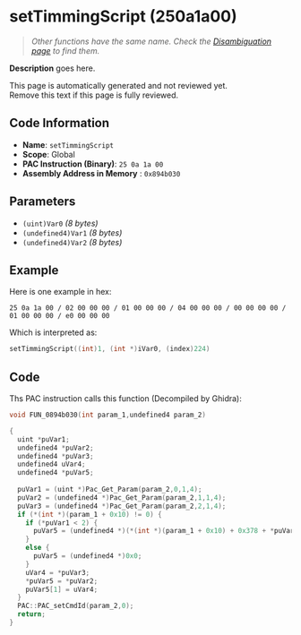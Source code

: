 # setTimmingScript (250a1a00)

> *Other functions have the same name. Check the [Disambiguation page](./setTimmingScript.md) to find them.*

**Description** goes here.

This page is automatically generated and not reviewed yet.<br>Remove this text if this page is fully reviewed.

## Code Information

- **Name**: `setTimmingScript`
- **Scope**: Global
- **PAC Instruction (Binary)**: `25 0a 1a 00`
- **Assembly Address in Memory** : `0x894b030`

## Parameters

- `(uint)Var0` *(8 bytes)*
- `(undefined4)Var1` *(8 bytes)*
- `(undefined4)Var2` *(8 bytes)*

## Example

Here is one example in hex:

```25 0a 1a 00 / 02 00 00 00 / 01 00 00 00 / 04 00 00 00 / 00 00 00 00 / 01 00 00 00 / e0 00 00 00```

Which is interpreted as:

```c
setTimmingScript((int)1, (int *)iVar0, (index)224)
```

## Code

Ths PAC instruction calls this function (Decompiled by Ghidra):

```c
void FUN_0894b030(int param_1,undefined4 param_2)

{
  uint *puVar1;
  undefined4 *puVar2;
  undefined4 *puVar3;
  undefined4 uVar4;
  undefined4 *puVar5;
  
  puVar1 = (uint *)Pac_Get_Param(param_2,0,1,4);
  puVar2 = (undefined4 *)Pac_Get_Param(param_2,1,1,4);
  puVar3 = (undefined4 *)Pac_Get_Param(param_2,2,1,4);
  if (*(int *)(param_1 + 0x10) != 0) {
    if (*puVar1 < 2) {
      puVar5 = (undefined4 *)(*(int *)(param_1 + 0x10) + 0x378 + *puVar1 * 8);
    }
    else {
      puVar5 = (undefined4 *)0x0;
    }
    uVar4 = *puVar3;
    *puVar5 = *puVar2;
    puVar5[1] = uVar4;
  }
  PAC::PAC_setCmdId(param_2,0);
  return;
}
```

